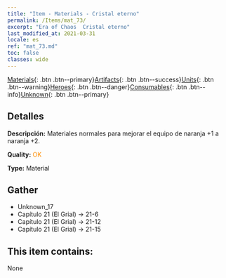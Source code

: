 ```yaml
---
title: "Item - Materials - Cristal eterno"
permalink: /Items/mat_73/
excerpt: "Era of Chaos  Cristal eterno"
last_modified_at: 2021-03-31
locale: es
ref: "mat_73.md"
toc: false
classes: wide
---
```

 [Materials](/es/Items/){: .btn .btn--primary}[Artifacts](/es/Items/Artifacts/){: .btn .btn--success}[Units](/es/Items/Units/){: .btn .btn--warning}[Heroes](/es/Items/Heroes/){: .btn .btn--danger}[Consumables](/es/Items/Consumables/){: .btn .btn--info}[Unknown](/es/Items/Unknown/){: .btn .btn--primary}

## Detalles
 **Descripción:** Materiales normales para mejorar el equipo de naranja +1 a naranja +2.

 **Quality:** <span style="color: #FF8C00">OK</span>

 **Type:** Material

## Gather

*    Unknown_17 
*    Capítulo 21 (El Grial) -> 21-6 
*    Capítulo 21 (El Grial) -> 21-12 
*    Capítulo 21 (El Grial) -> 21-15 

## This item contains:

  None

